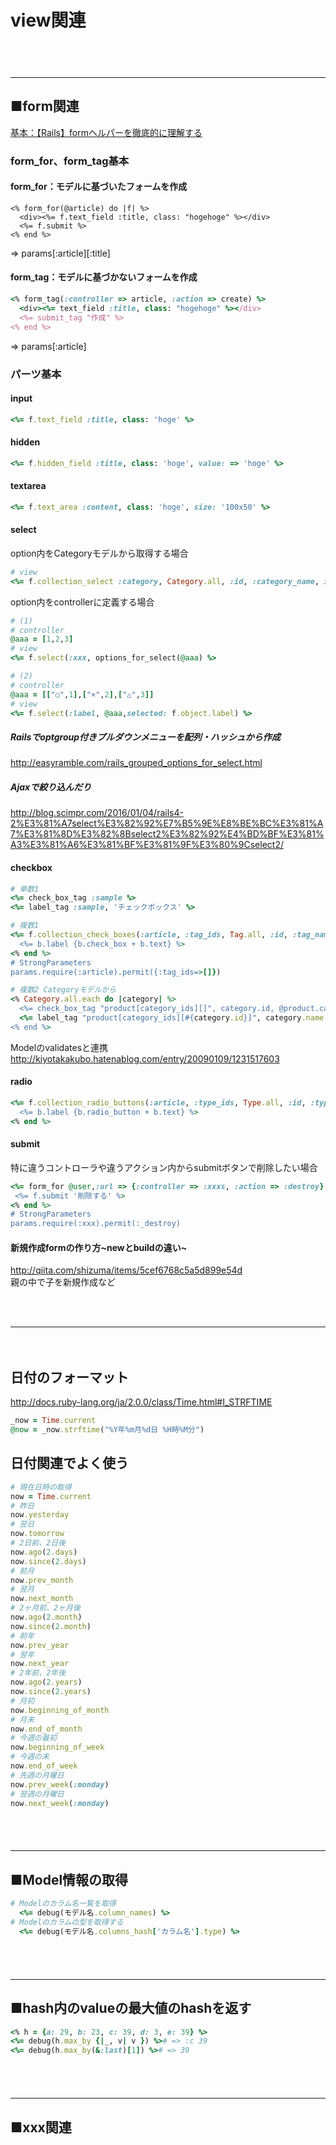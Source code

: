 
# view関連

　  
　  
- - - 
## ■form関連
[基本：【Rails】formヘルパーを徹底的に理解する](http://qiita.com/shunsuke227ono/items/7accec12eef6d89b0aa9)

### form_for、form_tag基本

#### form_for：モデルに基づいたフォームを作成
```
<% form_for(@article) do |f| %>
  <div><%= f.text_field :title, class: "hogehoge" %></div>
  <%= f.submit %>
<% end %>
```
⇒ params[:article][:title]


#### form_tag：モデルに基づかないフォームを作成
```ruby
<% form_tag(:controller => article, :action => create) %>
  <div><%= text_field :title, class: "hogehoge" %></div>
  <%= submit_tag "作成" %>
<% end %>
```
⇒ params[:article]


### パーツ基本

#### input
```ruby
<%= f.text_field :title, class: 'hoge' %>
```

#### hidden
```ruby
<%= f.hidden_field :title, class: 'hoge', value: => 'hoge' %>
```

#### textarea
```ruby
<%= f.text_area :content, class: 'hoge', size: '100x50' %>
```

#### select
option内をCategoryモデルから取得する場合  
```ruby
# view
<%= f.collection_select :category, Category.all, :id, :category_name, include_blank: true %>
```
option内をcontrollerに定義する場合  
```ruby
# (1)
# controller
@aaa = [1,2,3]
# view
<%= f.select(:xxx, options_for_select(@aaa) %>
```
```ruby
# (2)
# controller
@aaa = [["○",1],["×",2],["△",3]]
# view
<%= f.select(:label, @aaa,selected: f.object.label) %>
```

##### Railsでoptgroup付きプルダウンメニューを配列・ハッシュから作成
http://easyramble.com/rails_grouped_options_for_select.html  
##### Ajaxで絞り込んだり
http://blog.scimpr.com/2016/01/04/rails4-2%E3%81%A7select%E3%82%92%E7%B5%9E%E8%BE%BC%E3%81%A7%E3%81%8D%E3%82%8Bselect2%E3%82%92%E4%BD%BF%E3%81%A3%E3%81%A6%E3%81%BF%E3%81%9F%E3%80%9Cselect2/  

#### checkbox 
```ruby
# 単数1
<%= check_box_tag :sample %>
<%= label_tag :sample, 'チェックボックス' %>

# 複数1
<%= f.collection_check_boxes(:article, :tag_ids, Tag.all, :id, :tag_name) do |b| %> 
  <%= b.label {b.check_box + b.text} %>
<% end %>
# StrongParameters
params.require(:article).permit({:tag_ids=>[]})

# 複数2 Categoryモデルから
<% Category.all.each do |category| %>
  <%= check_box_tag "product[category_ids][]", category.id, @product.categories.include?(category), id: "product_category_ids_#{category.id}" %>
  <%= label_tag "product[category_ids][#{category.id}]", category.name %>
<% end %>
```
Modelのvalidatesと連携
http://kiyotakakubo.hatenablog.com/entry/20090109/1231517603

#### radio 
```ruby
<%= f.collection_radio_buttons(:article, :type_ids, Type.all, :id, :type_name) do |b| %>
  <%= b.label {b.radio_button + b.text} %>
<% end %>
```

#### submit
特に違うコントローラや違うアクション内からsubmitボタンで削除したい場合  
```ruby
<%= form_for @user,:url => {:controller => :xxxs, :action => :destroy}, method: :delete do |f| %>
 <%= f.submit '削除する' %>
<% end %>
# StrongParameters
params.require(:xxx).permit(:_destroy)
```

#### 新規作成formの作り方~newとbuildの違い~
http://qiita.com/shizuma/items/5cef6768c5a5d899e54d  
親の中で子を新規作成など  
```ruby

```
　  
- - - 
　  
## 日付のフォーマット
http://docs.ruby-lang.org/ja/2.0.0/class/Time.html#I_STRFTIME
```ruby
_now = Time.current 
@now = _now.strftime("%Y年%m月%d日 %H時%M分")
```

## 日付関連でよく使う
```ruby
# 現在日時の取得
now = Time.current 
# 昨日
now.yesterday
# 翌日
now.tomorrow
# 2日前、2日後
now.ago(2.days)
now.since(2.days)
# 前月
now.prev_month
# 翌月
now.next_month
# 2ヶ月前、2ヶ月後
now.ago(2.month)
now.since(2.month)
# 前年
now.prev_year
# 翌年
now.next_year
# 2年前、2年後
now.ago(2.years)
now.since(2.years)
# 月初
now.beginning_of_month
# 月末
now.end_of_month
# 今週の最初
now.beginning_of_week
# 今週の末
now.end_of_week
# 先週の月曜日
now.prev_week(:monday)
# 翌週の月曜日
now.next_week(:monday)
```
　  
　  
- - - 
## ■Model情報の取得
```ruby
# Modelのカラム名一覧を取得
  <%= debug(モデル名.column_names) %>
# Modelのカラムの型を取得する
  <%= debug(モデル名.columns_hash['カラム名'].type) %>
```
　  
　  
- - - 
## ■hash内のvalueの最大値のhashを返す
```ruby
<% h = {a: 29, b: 23, c: 39, d: 3, e: 39} %>
<%= debug(h.max_by {|_, v| v }) %># => :c 39
<%= debug(h.max_by(&:last)[1]) %># => 39
```

　  
　  
- - - 
## ■xxx関連
